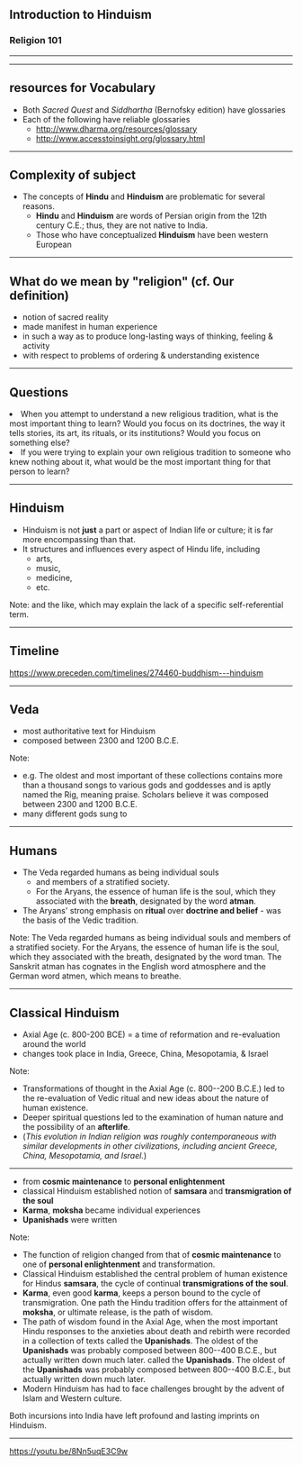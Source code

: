 ## Introduction to Hinduism

### Religion 101

---


<section data-background="http://drive.google.com/uc?id=0B8ezT0-tUjVZRkVjUlFBTHIwdlk"     data-background-size="600px" style="color:red" >
</section>


---

## resources for Vocabulary ##

- Both *Sacred Quest* and *Siddhartha* (Bernofsky edition) have glossaries
- Each of the following have reliable glossaries
    - http://www.dharma.org/resources/glossary
    - http://www.accesstoinsight.org/glossary.html

---

## Complexity of subject

- The concepts of **Hindu** and **Hinduism** are problematic for several reasons. 
   - **Hindu** and **Hinduism** are words of Persian origin from the 12th century C.E.; thus, they are not native to India.
   - Those who have conceptualized **Hinduism** have been western European

---

## What do we mean by "religion" (cf. Our definition)


- notion of sacred reality
- made manifest in human experience
- in such a way as to produce long-lasting ways of thinking, feeling & activity
- with respect to problems of ordering & understanding existence


---

## Questions

<li class="fragment">When you attempt to understand a new religious tradition, what is the most important thing to learn? Would you focus on its doctrines, the way it tells stories, its art, its rituals, or its institutions? Would you focus on something else? </li>
<li class="fragment">If you were trying to explain your own religious tradition to someone who knew nothing about it, what would be the most important thing for that person to learn? </li>

---

## Hinduism 

- Hinduism is not **just** a part or aspect of Indian life or culture; it is far more encompassing than that. 
- It structures and influences every aspect of Hindu life, including 
	- arts, 
	- music, 
	- medicine, 
	- etc.

Note:
and the like, which may explain the lack of a specific self-referential term.


---

## Timeline

<https://www.preceden.com/timelines/274460-buddhism---hinduism>

---

## Veda

- most authoritative text for Hinduism
- composed between 2300 and 1200 B.C.E.

Note:
- e.g. The oldest and most important of these collections contains more than a thousand songs to various gods and goddesses and is aptly named the Rig, meaning praise. Scholars believe it was composed between 2300 and 1200 B.C.E.
- many different gods sung to

---

##  Humans
- The Veda regarded humans as being individual souls 
	- and members of a stratified society. 
	- For the Aryans, the essence of human life is the soul, which they associated with the **breath**, designated by the word **atman**. 
- The Aryans' strong emphasis on **ritual** over **doctrine and belief** - was the basis of the Vedic tradition.

Note:
The Veda regarded humans as being individual souls and members of a stratified society. For the Aryans, the essence of human life is the soul, which they associated with the breath, designated by the word tman. The Sanskrit atman has cognates in the English word atmosphere and the German word atmen, which means to breathe. 

---

## Classical Hinduism

- Axial Age (c. 800-200 BCE) = a time of reformation and re-evaluation around the world
- changes took place in India, Greece, China, Mesopotamia, & Israel

Note:
- Transformations of thought in the Axial Age (c. 800--200 B.C.E.) led to the re-evaluation of Vedic ritual and new ideas about the nature of human existence.
- Deeper spiritual questions led to the examination of human nature and the possibility of an **afterlife**. 
- (*This evolution in Indian religion was roughly contemporaneous with similar developments in other civilizations, including ancient Greece, China, Mesopotamia, and Israel.*)

---

- from **cosmic maintenance** to **personal enlightenment**
- classical Hinduism established notion of **samsara** and **transmigration of the soul**
- **Karma**, **moksha** became  individual experiences
- **Upanishads** were written

Note:
- The function of religion changed from that of **cosmic maintenance** to one of **personal enlightenment** and transformation.
- Classical Hinduism established the central problem of human existence for Hindus **samsara**, the cycle of continual **transmigrations of the soul**.
- **Karma**, even good **karma**, keeps a person bound to the cycle of transmigration. One path the Hindu tradition offers for the attainment of **moksha**, or ultimate release, is the path of wisdom.
- The path of wisdom found in the Axial Age, when the most important Hindu responses to the anxieties about death and rebirth were recorded in a collection of texts called the **Upanishads**. The oldest of the **Upanishads** was probably composed between 800--400 B.C.E., but actually written down much later.
 called the **Upanishads**. The oldest of the **Upanishads** was probably composed between 800--400 B.C.E., but actually written down much later.
- Modern Hinduism has had to face challenges brought by the advent of Islam and Western culture. 
 
Both incursions into India have left profound and lasting imprints on Hinduism.

---

<https://youtu.be/8Nn5uqE3C9w>

